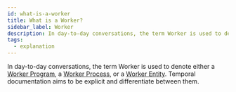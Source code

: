 ```yaml
---
id: what-is-a-worker
title: What is a Worker?
sidebar_label: Worker
description: In day-to-day conversations, the term Worker is used to denote both a Worker Program and a Worker Process. Temporal documentation aims to be explicit and differentiate between them.
tags:
  - explanation
---
```


In day-to-day conversations, the term Worker is used to denote either a [Worker Program](/docs/concepts/what-is-a-worker-program), a [Worker Process](/docs/concepts/what-is-a-worker-process), or a [Worker Entity](/docs/concepts/what-is-a-worker-entity).
Temporal documentation aims to be explicit and differentiate between them.
